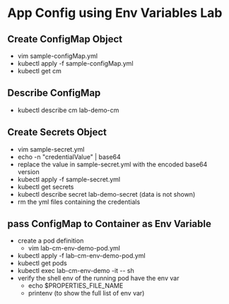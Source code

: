 # App Config using Env Variables Lab

## Create ConfigMap Object

- vim sample-configMap.yml
- kubectl apply -f sample-configMap.yml
- kubectl get cm

## Describe ConfigMap

- kubectl describe cm lab-demo-cm

## Create Secrets Object

- vim sample-secret.yml
- echo -n "credentialValue" | base64
- replace the value in sample-secret.yml with the encoded base64 version
- kubectl apply -f sample-secret.yml
- kubectl get secrets
- kubectl describe secret lab-demo-secret (data is not shown)
- rm the yml files containing the credentials

## pass ConfigMap to Container as Env Variable

- create a pod definition
  - vim lab-cm-env-demo-pod.yml
- kubectl apply -f lab-cm-env-demo-pod.yml
- kubectl get pods
- kubectl exec lab-cm-env-demo -it -- sh
- verify the shell env of the running pod have the env var
  - echo $PROPERTIES_FILE_NAME
  - printenv (to show the full list of env var)

